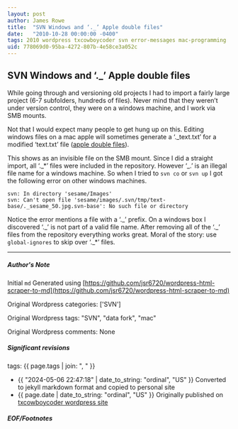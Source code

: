 ```yaml
---
layout: post
author: James Rowe
title:  "SVN Windows and ‘._’ Apple double files"
date:   "2010-10-28 00:00:00 -0400"
tags: 2010 wordpress txcowboycoder svn error-messages mac-programming
uid: 778069d0-95ba-4272-807b-4e58ce3a052c
---
```



## SVN Windows and ‘._’ Apple double files


While going through and versioning old projects I had to import a fairly large project (6-7 subfolders, hundreds of files). Never mind that they weren’t under version control, they were on a windows machine, and I work via SMB mounts.


Not that I would expect many people to get hung up on this. Editing windows files on a mac apple will sometimes generate a ‘.\_text.txt’ for a modified ‘text.txt’ file ([apple double files](http://support.apple.com/kb/TA20578)).


This shows as an invisible file on the SMB mount. Since I did a straight import, all ‘.\_\*’ files were included in the repository. However ‘\_.’ is an illegal file name for a windows machine. So when I tried to `svn co` or `svn up` I got the following error on other windows machines.



```
svn: In directory 'sesame/Images'
svn: Can't open file 'sesame/images/.svn/tmp/text-base/._sesame_50.jpg.svn-base': No such file or directory

```

Notice the error mentions a file with a ‘.\_’ prefix. On a windows box I discovered ‘.\_’ is not part of a valid file name. After removing all of the ‘.\_’ files from the repository everything works great. Moral of the story: use `global-ignores` to skip over ‘.\_\*’ files.




---

##### Author's Note

Initial `md` Generated using [https://github.com/jsr6720/wordpress-html-scraper-to-md](https://github.com/jsr6720/wordpress-html-scraper-to-md)

Original Wordpress categories: ['SVN']

Original Wordpress tags: "SVN", "data fork", "mac"

Original Wordpress comments: None

##### Significant revisions

tags: {{ page.tags | join: ", " }} <!-- todo move this somewhere -->

- {{ "2024-05-06 22:47:18" | date_to_string: "ordinal", "US" }} Converted to jekyll markdown format and copied to personal site
- {{ page.date | date_to_string: "ordinal", "US" }} Originally published on [txcowboycoder wordpress site](https://txcowboycoder.wordpress.com/2010/10/28/svn-windows-and-apple-double-files/)

##### EOF/Footnotes

